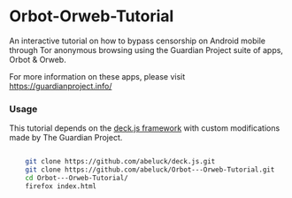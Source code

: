Orbot-Orweb-Tutorial
======================

An interactive tutorial on how to bypass censorship on Android mobile through
Tor anonymous browsing using the Guardian Project suite of apps, Orbot & Orweb.

For more information on these apps, please visit https://guardianproject.info/

### Usage

This tutorial depends on the [deck.js
framework](http://imakewebthings.com/deck.js/) with custom modifications made
by The Guardian Project.

```bash

    git clone https://github.com/abeluck/deck.js.git
    git clone https://github.com/abeluck/Orbot---Orweb-Tutorial.git
    cd Orbot---Orweb-Tutorial/
    firefox index.html
```

